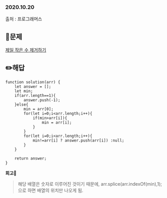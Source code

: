 ### 2020.10.20

출처 : 프로그래머스

## 📝문제

[제일 작은 수 제거하기](https://programmers.co.kr/learn/courses/30/lessons/12935)

## ✏️해답

```
function solution(arr) {
    let answer = [];
    let min;
    if(arr.length==1){
        answer.push(-1);
    }else{
        min = arr[0];
        for(let i=0;i<arr.length;i++){
            if(min>arr[i]){
                min = arr[i];
            }
        }
        for(let i=0;i<arr.length;i++){
            min!=arr[i] ? answer.push(arr[i]) :null;
        }
    }

    return answer;
}
```

**회고🧐**

> 해당 배열은 숫자로 이루어진 것이기 때문에, arr.splice(arr.indexOf(min),1); 으로 하면 배열의 위치만 나오게 됨.